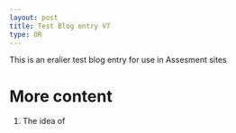 ```yaml
---
layout: post
title: Test Blog entry V7
type: OR
---
```



This is an eralier  test blog entry for use in Assesment sites

<!--more-->

# More content

1. The idea of
